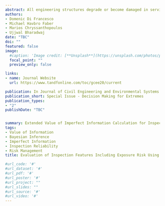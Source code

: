 ```yaml
---
abstract: All engineering structures degrade or become damaged in service to some extent. Information collection activities, such as inspection or structural health monitoring can reduce uncertainty in probabilistic models of structural condition. By linking the information that they provide to the improved integrity management strategies that they facilitate, their expected value can be  quantified. This value of information can be obtained using Bayesian decision analysis. In this work an extended value of information model is presented that accounts for the risk associated with exposure to a hazardous environment. By evaluating this risk on the same scale as the risk of structural failure, the relationship between the expected quality of information and the number of staff-hours in a hazardous environment (such as an offshore oil and gas platform) is investigated. An example case study identifies the requirements regarding the precision, bias, and reliability of information from autonomous or remote inspection methods, for them to be considered as an optimal risk management strategy.
authors:
- Domenic Di Francesco
- Michael Havbro Faber
- Marios Chryssanthopoulos
- Ujjwal Bharadwaj
date: "TBC"
doi: ""
featured: false
image:
  #caption: 'Image credit: [**Unsplash**](https://unsplash.com/photos/pLCdAaMFLTE)'
  focal_point: ""
  preview_only: false

links:
- name: Journal Website
  url: https://www.tandfonline.com/toc/gcee20/current

publication: In Journal of Civil Engineering and Environmental Systems
publication_short: Special Issue - Decision Making for Extremes
publication_types:
- "2"
publishDate: "TBC"


summary: Extended Value of Imperfect Information Calculation for Inspection Evaluation.
tags:
- Value of Information
- Bayesian Inference
- Imperfect Information
- Inspection Reliability
- Risk Management
title: Evaluation of Inspection Features Including Exposure Risk Using a Value of Information Analysis

#url_code: '#'
#url_dataset: '#'
#url_pdf: '#'
#url_poster: '#'
#url_project: ""
#url_slides: ""
#url_source: '#'
#url_video: '#'
---
```


<!---
{{% alert note %}}
Click the *Cite* button above to demo the feature to enable visitors to import publication metadata into their reference management software.
{{% /alert %}}


({{% alert note %}}
Click the *Slides* button above to demo Academic's Markdown slides feature.
{{% /alert %}}

Supplementary notes can be added here, including [code and math](https://sourcethemes.com/academic/docs/writing-markdown-latex/).
--->
